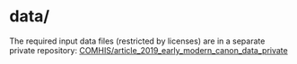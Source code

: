 # data/

The required input data files (restricted by licenses) are in a separate private repository: [COMHIS/article_2019_early_modern_canon_data_private](https://github.com/COMHIS/article_2019_early_modern_canon_data_private)
